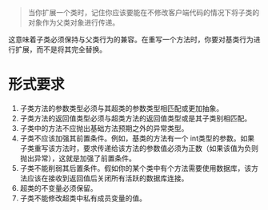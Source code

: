 >当你扩展一个类时，记住你应该要能在不修改客户端代码的情况下将子类的对象作为父类对象进行传递。

这意味着子类必须保持与父类行为的兼容。在重写一个方法时，你要对基类行为进行扩展，而不是将其完全替换。

# 形式要求

1. 子类方法的参数类型必须与其超类的参数类型相匹配或更加抽象。
2. 子类方法的返回值类型必须与超类方法的返回值类型或是其子类别相匹配。
3. 子类中的方法不应抛出基础方法预期之外的异常类型。
4. 子类不应该加强其前置条件。例如，基类的方法有一个 int类型的参数。如果子类重写该方法时，要求传递给该方法的参数值必须为正数（如果该值为负则抛出异常），这就是加强了前置条件。
5. 子类不能削弱其后置条件。假如你的某个类中有个方法需要使用数据库，该方法应该在接收到返回值后关闭所有活跃的数据库连接。
6. 超类的不变量必须保留。
7. 子类不能修改超类中私有成员变量的值。